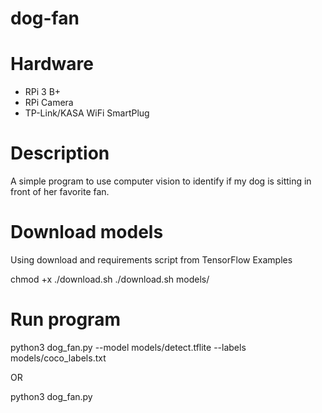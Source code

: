 # dog-fan

# Hardware
- RPi 3 B+
- RPi Camera
- TP-Link/KASA WiFi SmartPlug

# Description
A simple program to use computer vision to identify if my dog is sitting in front of her favorite fan.


# Download models
Using download and requirements script from TensorFlow Examples

chmod +x ./download.sh
./download.sh models/

# Run program
python3 dog_fan.py --model models/detect.tflite --labels models/coco_labels.txt

OR

python3 dog_fan.py 
